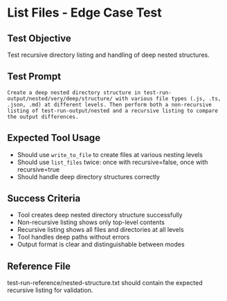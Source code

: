 # List Files - Edge Case Test

## Test Objective

Test recursive directory listing and handling of deep nested structures.

## Test Prompt

```
Create a deep nested directory structure in test-run-output/nested/very/deep/structure/ with various file types (.js, .ts, .json, .md) at different levels. Then perform both a non-recursive listing of test-run-output/nested and a recursive listing to compare the output differences.
```

## Expected Tool Usage

- Should use `write_to_file` to create files at various nesting levels
- Should use `list_files` twice: once with recursive=false, once with recursive=true
- Should handle deep directory structures correctly

## Success Criteria

- Tool creates deep nested directory structure successfully
- Non-recursive listing shows only top-level contents
- Recursive listing shows all files and directories at all levels
- Tool handles deep paths without errors
- Output format is clear and distinguishable between modes

## Reference File

test-run-reference/nested-structure.txt should contain the expected recursive listing for validation.
